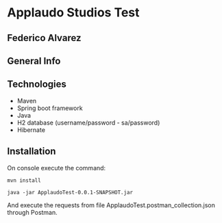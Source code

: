 # Applaudo Studios Test 
## Federico Alvarez

## General Info


## Technologies

- Maven
- Spring boot framework
- Java 
- H2 database (username/password - sa/password)
- Hibernate

## Installation
On console execute the command:
```
mvn install
```
```
java -jar ApplaudoTest-0.0.1-SNAPSHOT.jar
```
And execute the requests from file ApplaudoTest.postman_collection.json through Postman. 